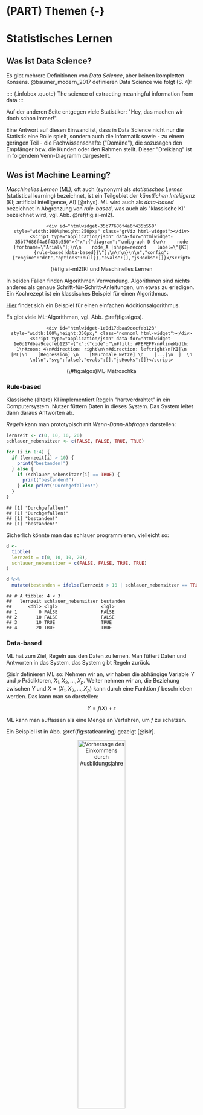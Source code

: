 # (PART) Themen {-}

# Statistisches Lernen 










## Was ist Data Science?


Es gibt mehrere Definitionen von *Data Science*, aber keinen kompletten Konsens.
@baumer_modern_2017 definieren Data Science wie folgt (S. 4):


:::: {.infobox .quote}
The science of extracting meaningful information from data
:::

Auf der anderen Seite entgegen viele Statistiker: "Hey, das machen wir doch schon immer!".


Eine Antwort auf diesen Einwand ist, dass in Data Science nicht nur die Statistik eine Rolle spielt, sondern auch die Informatik sowie - zu einem geringen Teil - die Fachwissenschafte ("Domäne"), die sozusagen den Empfänger bzw. die Kunden oder den Rahmen stellt.
Dieser "Dreiklang" ist in folgendem Venn-Diagramm dargestellt.





<script type="module" src="https://unpkg.com/venny?module"></script>

<venn-diagram>
  <venn-set name="A" label="Statistik"></venn-set>
  <venn-set name="B" label="Informatik"></venn-set>
  <venn-set name="C" label="Domäne" size = "5"></venn-set>
  <venn-n sets="A B C">
</venn-diagram>




## Was ist Machine Learning?

*Maschinelles Lernen* (ML), oft auch (synonym) als *statistisches Lernen* (statistical learning) bezeichnet, ist ein Teilgebiet der *künstlichen Intelligenz* (KI; artificial intelligence, AI) [@rhys]. ML wird auch als *data-based* bezeichnet in Abgrenzung von *rule-based*, was auch als "klassische KI" bezeichnet wird, vgl. Abb. \@ref(fig:ai-ml2).





<div class="figure" style="text-align: center">

```{=html}
<div id="htmlwidget-35b77686f4a6f435b550" style="width:100%;height:250px;" class="grViz html-widget"></div>
<script type="application/json" data-for="htmlwidget-35b77686f4a6f435b550">{"x":{"diagram":"\ndigraph D {\n\n    node [fontname=\"Arial\"];\n\n    node_A [shape=record    label=\"{KI|{rule-based|data-based}}\"];\n\n\n}\n\n","config":{"engine":"dot","options":null}},"evals":[],"jsHooks":[]}</script>
```

<p class="caption">(\#fig:ai-ml2)KI und Maschinelles Lernen</p>
</div>


In beiden Fällen finden Algorithmen Verwendung.
Algorithmen sind nichts anderes als genaue Schritt-für-Schritt-Anleitungen, um etwas zu erledigen.
Ein Kochrezept ist ein klassisches Beispiel für einen Algorithmus.

[Hier](https://www.c-programming-simple-steps.com/images/xsum-two-numbers-h.png.pagespeed.ic.AM9WYFPgEo.webp) findet sich ein Beispiel für einen einfachen Additionsalgorithmus.



Es gibt viele ML-Algorithmen, vgl. Abb. \@ref(fig:algos).

<div class="figure" style="text-align: center">

```{=html}
<div id="htmlwidget-1e0d17dbaa9cecfeb123" style="width:100%;height:350px;" class="nomnoml html-widget"></div>
<script type="application/json" data-for="htmlwidget-1e0d17dbaa9cecfeb123">{"x":{"code":"\n#fill: #FEFEFF\n#lineWidth: 1\n#zoom: 4\n#direction: right\n\n#direction: leftright\n[KI|\n  [ML|\n    [Regression] \n    [Neuronale Netze] \n    [...]\n  ]  \n  \n]\n","svg":false},"evals":[],"jsHooks":[]}</script>
```

<p class="caption">(\#fig:algos)ML-Matroschka</p>
</div>




### Rule-based

Klassische (ältere) KI implementiert Regeln "hartverdrahtet" in ein Computersystem. 
Nutzer füttern Daten in dieses System. Das System leitet dann daraus Antworten ab.

*Regeln* kann man prototypisch mit *Wenn-Dann-Abfragen* darstellen:



```r
lernzeit <- c(0, 10, 10, 20)
schlauer_nebensitzer <- c(FALSE, FALSE, TRUE, TRUE)

for (i in 1:4) {
  if (lernzeit[i] > 10) {
    print("bestanden!")
  } else {
    if (schlauer_nebensitzer[i] == TRUE) {
      print("bestanden!")
    } else print("Durchgefallen!")
  }
}
```

```
## [1] "Durchgefallen!"
## [1] "Durchgefallen!"
## [1] "bestanden!"
## [1] "bestanden!"
```


Sicherlich könnte man das schlauer programmieren, vielleicht so:


```r
d <- 
  tibble(
  lernzeit = c(0, 10, 10, 20),
  schlauer_nebensitzer = c(FALSE, FALSE, TRUE, TRUE)
)

d %>% 
  mutate(bestanden = ifelse(lernzeit > 10 | schlauer_nebensitzer == TRUE, TRUE, FALSE))
```

```
## # A tibble: 4 × 3
##   lernzeit schlauer_nebensitzer bestanden
##      <dbl> <lgl>                <lgl>    
## 1        0 FALSE                FALSE    
## 2       10 FALSE                FALSE    
## 3       10 TRUE                 TRUE     
## 4       20 TRUE                 TRUE
```



### Data-based

ML hat zum Ziel, Regeln aus den Daten zu lernen. Man füttert Daten und Antworten in das System, das System gibt Regeln zurück.



@islr definieren ML so:
Nehmen wir an, wir haben die abhängige Variable $Y$ und $p$ Prädiktoren, $X_1,X_2, \ldots, X_p$.
Weiter nehmen wir an, die Beziehung zwischen $Y$ und $X = (X_1, X_2, \ldots, X_p)$ kann durch eine Funktion $f$ beschrieben werden.
Das kann man so darstellen:

$$Y = f(X) + \epsilon$$

ML kann man auffassen als eine Menge an Verfahren, um $f$ zu schätzen.

Ein Beispiel ist in Abb. \@ref(fig:statlearning) gezeigt [@islr].

<div class="figure" style="text-align: center">
<img src="img/2-2.png" alt="Vorhersage des Einkommens durch Ausbildungsjahre" width="50%" />
<p class="caption">(\#fig:statlearning)Vorhersage des Einkommens durch Ausbildungsjahre</p>
</div>


Natürlich kann $X$ mehr als eine Variable beinhalten, vgl. Abb. \@ref(fig:sl2) [@islr].


<div class="figure" style="text-align: center">
<img src="img/2-3.png" alt="Vorhersage des Einkommens als Funktion von Ausbildungsjahren und Dienstjahren" width="100%" />
<p class="caption">(\#fig:sl2)Vorhersage des Einkommens als Funktion von Ausbildungsjahren und Dienstjahren</p>
</div>


<!-- ```{nomnoml, echo = FALSE} -->
<!-- #direction: leftright -->
<!-- #fontSize: 8 -->
<!-- #arrowSize: 1 -->
<!-- #bendSize: 0.3 -->
<!-- #edges: rounded -->
<!-- #stroke: #123456 -->

<!--   [rule-based| -->
<!--   [Daten] -> [Antworten] -->
<!--   [Regeln] -> [Antworten] -->
<!-- ] -->
<!--   [data-based| -->
<!--   [Daten] -> [Regeln] -->
<!--   [Antworten] -> [Regeln] -->
<!-- ] -->
<!-- ``` -->


Anders gesagt: traditionelle KI-Systeme werden mit Daten und Regeln gefüttert und liefern Antworten.
ML-Systeme werden mit Daten und Antworten gefüttert und liefern Regeln zurück, vgl. Abb. \@ref(fig:ki-ml2).


<div class="figure" style="text-align: center">

```{=html}
<div id="htmlwidget-6222905c73ee71e2e2cf" style="width:100%;height:450px;" class="nomnoml html-widget"></div>
<script type="application/json" data-for="htmlwidget-6222905c73ee71e2e2cf">{"x":{"code":"\n#fill: #FEFEFF\n#lineWidth: 1\n#zoom: 4\n#direction: right\n\n#direction: leftright\n  [rule-based|\n  [Daten] -> [Antworten]\n  [Regeln] -> [Antworten]\n]\n  [data-based|\n  [Daten] -> [Regeln]\n  [Antworten] -> [Regeln]\n]  \n  ","svg":false},"evals":[],"jsHooks":[]}</script>
```

<p class="caption">(\#fig:ki-ml2)Vergleich von klassischer KI und ML</p>
</div>




## Modell vs. Algorithmus


### Modell 

Ein Modell, s. Abb. \@ref(fig:vw) [@spurzem_vw_2017]!


<div class="figure" style="text-align: center">
<img src="img/vw_modell.JPG" alt="Ein Modell-Auto" width="33%" />
<p class="caption">(\#fig:vw)Ein Modell-Auto</p>
</div>


Wie man sieht, ist ein Modell eine vereinfachte Repräsentation eines Gegenstands.

Der Gegenstand definiert (gestaltet) das Modell. Das Modell ist eine Vereinfachung des Gegenstands, vgl. Abb. \@ref(fig:modell).

<div class="figure" style="text-align: center">
<img src="img/modell-crop.png" alt="Gegenstand und Modell" width="100%" />
<p class="caption">(\#fig:modell)Gegenstand und Modell</p>
</div>


Im maschinellen Lernen meint ein Modell, praktisch gesehen, die Regeln,
die aus den Daten gelernt wurden.


### Beispiel für einen ML-Algorithmus

Unter einem ML-Algorithmus versteht man das (mathematische oder statistische) Verfahren,
anhand dessen die Beziehung zwischen $X$ und $Y$ "gelernt" wird. Bei @rhys (S. 9) findet sich dazu ein Beispiel, das kurz zusammengefasst etwa so lautet:


*Beispiel eines Regressionsalgorithmus*

1. Setze Gerade in die Daten mit $b_0 = \hat{y}, b_1 = 0$
2. Berechne $MSS = \sum (y_i - \hat{y_i})^2$
3. "Drehe" die Gerade ein bisschen, d.h. erhöhe $b_1^{neu} = b_1^{alt} + 0.1$
4. Wiederhole 2-3 solange, bis $MSS < \text{Zielwert}$


Diesen Algorithmus kann man "von Hand" z.B. mit [dieser App](https://shinyapps.org/showapp.php?app=https://shiny.psy.lmu.de/felix/lmfit&by=Felix%20Sch%C3%B6nbrodt&title=Find-a-fit!&shorttitle=Find-a-fit!) durchspielen.


## Taxonomie

Methoden des maschinellen Lernens lassen sich verschiedentlich gliedern.
Eine typische Gliederung unterscheidet in *supervidierte* (geleitete) und *nicht-supervidierte* (ungeleitete) Algorithmen, s. Abb. \@ref(fig:taxonomie).


<div class="figure" style="text-align: center">

```{=html}
<div id="htmlwidget-12939d8dcd2fc834de89" style="width:100%;height:250px;" class="DiagrammeR html-widget"></div>
<script type="application/json" data-for="htmlwidget-12939d8dcd2fc834de89">{"x":{"diagram":"\ngraph LR\n  ML[Maschinelles Lernen]\n  SL[Supervidiertes Lernen]\n  NSL[Nicht-supervidiertes Lernen]\n  Re[Regression]\n  Class[Klassifikation]\n  DimRed[Dimensionsreduktion]\n  Clust[Clustering]\n  ML --> SL\n  ML --> NSL\n  SL --> Re\n  SL --> Class\n  NSL --> DimRed\n  NSL --> Clust\n"},"evals":[],"jsHooks":[]}</script>
```

<p class="caption">(\#fig:taxonomie)Taxonomie der Arten des maschinellen Lernens</p>
</div>



### Geleitetes Lernen

Die zwei Phasen des geleiteten Lernens sind in Abb. \@ref(fig:supervid) dargestellt.

<div class="figure" style="text-align: center">

```{=html}
<div id="htmlwidget-57f87d3e4ac26395dd55" style="width:100%;height:550px;" class="nomnoml html-widget"></div>
<script type="application/json" data-for="htmlwidget-57f87d3e4ac26395dd55">{"x":{"code":"\n#fill: #FEFEFF\n#lineWidth: 1\n#zoom: 4\n#direction: right\n\n\n\n[Lernphase|\n[Daten mit Antwort] -> [Geleiteter Algorithmus]\n[Geleiteter Algorithmus] -> [Modell]\n]\n\n[Vorhersagephase|\n[Neue Daten, ohne Antwort] -> [Modell]\n[Modell] -> [Antworten]\n]\n\n","svg":false},"evals":[],"jsHooks":[]}</script>
```

<p class="caption">(\#fig:supervid)Geleitetes Lernen geschieht in zwei Phasen</p>
</div>


#### Regression: Numerische Vorhersage


<img src="chunk-img/unnamed-chunk-4-1.png" width="100%" style="display: block; margin: auto;" />


Die Modellgüte eines numerischen Vorhersagemodells wird oft mit (einem der) folgenden *Gütekoeffizienten* gemessen:

- Mean Squared Error (Mittlerer Quadratfehler):

$$MSE := \frac{1}{n} \sum (y_i - \hat{y}_i)^2$$


- Mean Absolute Error (Mittlerer Absolutfehler):

$$MAE :=  \frac{1}{n} \sum |(y_i - \hat{y}_i)|$$


:::: {.infobox .caution}
Wir sind nicht adaran interessiert die Vorhersagegenauigkeit in den bekannten Daten einzuschätzen, sondern im Hinblick auf neue Daten, die in der Lernphase dem Modell nicht bekannt waren.
:::


#### Klassifikation: Nominale Vorhersage



<img src="img/aktien-plot-1.png" width="100%" style="display: block; margin: auto;" />



Die Modellgüte eines numerischen Vorhersagemodells wird oft mit folgendem *Gütekoeffizienten* gemessen:

- Mittlerer Klassifikationfehler $e$:

$$e := \frac{1}{n} I(y_i \ne \hat{y}_i) $$

Dabei ist $I$ eine Indikatorfunktion, die `1` zurückliefert, 
wenn tatsächlicher Wert und vorhergesagter Wert identisch sind.

### Ungeleitetes Lernen

Die zwei Phasen des ungeleiteten Lernens sind in Abb. \@ref(fig:unsuper) dargestellt.


<div class="figure" style="text-align: center">

```{=html}
<div id="htmlwidget-ebe5784af9c2cce09953" style="width:100%;height:450px;" class="nomnoml html-widget"></div>
<script type="application/json" data-for="htmlwidget-ebe5784af9c2cce09953">{"x":{"code":"\n#fill: #FEFEFF\n#lineWidth: 1\n#zoom: 4\n#direction: right\n\n\n\n[Lernphase|\n[Daten ohne Antwort] -> [Ungeleiteter Algorithmus]\n[Ungeleiteter Algorithmus] -> [Modell]\n]\n\n[Vorhersagephase|\n[Neue Daten, ohne Antwort] -> [Modell]\n[Modell] -> [Zuordnung zu den Regeln des Modells]\n]\n\n","svg":false},"evals":[],"jsHooks":[]}</script>
```

<p class="caption">(\#fig:unsuper)Die zwei Phasen des ungeleiteten Lernens</p>
</div>


Ungeleitetes Lernen kann man wiederum in zwei Arten unterteilen, vgl. Abb. \@ref(fig:ungel):

1. Fallreduzierendes Modellieren (Clustering)
2. Dimensionsreduzierendes Modellieren (z.B. Faktorenanalyse)

<div class="figure" style="text-align: center">
<img src="img/ungeleitetes_Modellieren_crop.png" alt="Zwei Arten von ungeleitetem Modellieren" width="100%" />
<p class="caption">(\#fig:ungel)Zwei Arten von ungeleitetem Modellieren</p>
</div>




## Ziele des ML

Man kann vier Ziele des ML unterscheiden, s. Abb. \@ref(fig:ziele).

<div class="figure" style="text-align: center">

```{=html}
<div id="htmlwidget-532f19bdc9d6552078b6" style="width:100%;height:350px;" class="DiagrammeR html-widget"></div>
<script type="application/json" data-for="htmlwidget-532f19bdc9d6552078b6">{"x":{"diagram":"\ngraph TD\n  ML[Maschinelles Lernen]\n  V[Vorhersage]\n  E[Erklärung/kausal]\n  B[Beschreibung]\n  DimRed[Dimensionsreduktion]\n  ML --> V\n  ML --> E\n  ML --> B\n  ML --> DimRed\n"},"evals":[],"jsHooks":[]}</script>
```

<p class="caption">(\#fig:ziele)Ziele des maschinellen Lernens</p>
</div>

*Vorhersage* bezieht sich auf die Schätzung der Werte von Zielvariablen (sowie die damit verbundene Unsicherheit).
*Erklärung* meint die kausale Analyse von Zusammenhängen.
*Beschreibung* ist praktisch gleichzusetzen mit der Verwendung von deskriptiven Statistiken.
*Dimensionsreduktion* ist ein Oberbegriff für Verfahren, die die Anzahl der Variablen (Spalten) oder der Beobachtungen (Zeilen) verringert.s


Wie "gut" ein Modell ist, quantifiziert man in verschiedenen Kennzahlen; man spricht von Modellgüte oder *model fit*. 
Je schlechter die Modellgüte, desto höher der *Modellfehler*, vgl. Abb. \@ref(fig:resid).

<div class="figure" style="text-align: center">
<img src="img/resids-plot-1.png" alt="Wenig (links) vs. viel (rechts) Vorhersagefehler" width="100%" />
<p class="caption">(\#fig:resid)Wenig (links) vs. viel (rechts) Vorhersagefehler</p>
</div>





Die Modellgüte eines Modells ist nur relevant für *neue Beobachtungen*,
an denen das Modell nicht trainiert wurde.





## Über- vs. Unteranpassung

*Overfitting*: Ein Modell sagt die Trainingsdaten zu genau vorher - es nimmt Rauschen als "bare Münze", also fälschlich als Signal. Solche Modelle haben zu viel *Varianz* in ihren Vorhersagen.

*Underfitting*: Ein Modell ist zu simpel (ungenau, grobkörnig) - es unterschlägt Nuancen des tatsächlichen Musters. Solche Modelle haben zu viel *Verzerrung* (Bias) in ihren Vorhersagen.

Welches der folgenden Modelle (B,C,D) passt am besten zu den Daten (A), s. Abb. \@ref(fig:overunder), vgl. [@modar], Kap. 15.

<div class="figure" style="text-align: center">
<img src="img/overfitting-4-plots-1.png" alt="Over- vs. Underfitting" width="100%" />
<p class="caption">(\#fig:overunder)Over- vs. Underfitting</p>
</div>


Welches Modell wird wohl neue Daten am besten vorhersagen? Was meinen Sie?

Modell D zeigt sehr gute Beschreibung ("Retrodiktion") der Werte, anhand derer das Modell trainiert wurde ("Trainingsstichprobe").
Wird es aber "ehrlich" getestet, d.h. anhand neuer Daten ("Test-Stichprobe"),
wird es vermutlich *nicht* so gut abschneiden.


Es gilt, ein Modell mit "mittlerer" Komplexität zu finden, um Über- und Unteranpassung in Grenzen zu halten.
Leider ist es nicht möglich, vorab zu sagen, was der richtige, "mittlere" Wert an Komplexität eines Modells ist, vgl. Abb. \@ref(fig:overfitting) aus [@modar].


<div class="figure" style="text-align: center">
<img src="img/overfitting-crop.png" alt="Mittlere Modellkomplexität führt zur besten Vorhersagegüte" width="100%" />
<p class="caption">(\#fig:overfitting)Mittlere Modellkomplexität führt zur besten Vorhersagegüte</p>
</div>




## No free lunch

<a href="https://imgflip.com/i/687izk"><img src="https://i.imgflip.com/687izk.jpg" height="400" title="made at imgflip.com"/></a><div><a href="https://imgflip.com/memegenerator">from Imgflip Meme Generator</a></div>


Wenn $f$ (die Beziehung zwischen $Y$ und $X$, auch *datengenerierender Prozess* genannt) linear oder fast linear ist,
dann wird ein lineare Modell gute Vorhersagen liefern, vgl. Abb. \@ref(fig:2-10) aus @islr, dort zeigt die schwarze Linie den "wahren Zusammenhang", also $f$ an. In orange sieht man ein lineares Modell, in grün ein hoch komplexes Modell,
das sich in einer "wackligen" Funktion - also mit hoher Varianz - 
niederschlägt. Das grüne Modell könnte z.B. ein Polynom-Modell hohen Grades sein, z. B. 
$y = b_0 + b_1 x^{10} + b_2 x^9 + \ldots + b_11 x^1 + \epsilon$. 
Das lineare Modell hat hingegen wenig Varianz und in diesem Fall wenig Bias.
Daher ist es für dieses $f$ gut passend.
Die grüne Funktion zeigt dagegen Überanpassung (overfitting), 
also viel Modellfehler (für eine Test-Stichprobe).


:::: {.infobox .caution}
Die grüne Funktion in  Abb. \@ref(fig:2-10) wird neue, beim Modelltraining unbekannte Beobachtungen ($y_0$) vergleichsweise schlecht vorhersagen. In Abb. \@ref(fig:2-11)  ist es umgekehrt.
:::

<div class="figure" style="text-align: center">
<img src="img/2-10.png" alt="Ein lineare Funktion verlangt ein lineares Modell; ein nichtlineares Modell wird in einem höheren Vorhersagefehler (bei neuen Daten!) resultieren." width="100%" />
<p class="caption">(\#fig:2-10)Ein lineare Funktion verlangt ein lineares Modell; ein nichtlineares Modell wird in einem höheren Vorhersagefehler (bei neuen Daten!) resultieren.</p>
</div>


Betrachten wir im Gegensatz dazu  Abb. \@ref(fig:2-11) aus @islr, die (in schwarz) eine hochgradig *nichtlineare* Funktion $f$ zeigt.
Entsprechend wird das lineare Modell (orange) nur schlechte Vorhersagen erreichen - es hat zu viel Bias, da zu simpel. 
Ein lineares Modell wird der Komplexität von $f$ nicht gerecht,
Unteranpassung (underfitting) liegt vor.


<div class="figure" style="text-align: center">
<img src="img/2-11.png" alt="Eine nichtlineare Funktion (schwarz) verlangt eine nichtlineares Modell. Ein lineares Modell (orange) ist unterangepasst und hat eine schlechte Vorhersageleistung." width="100%" />
<p class="caption">(\#fig:2-11)Eine nichtlineare Funktion (schwarz) verlangt eine nichtlineares Modell. Ein lineares Modell (orange) ist unterangepasst und hat eine schlechte Vorhersageleistung.</p>
</div>



## Bias-Varianz-Abwägung

Der Gesamtfehler $E$ des Modells ist die Summe dreier Terme:

$$E = (y - \hat{y}) = \text{Bias} + \text{Varianz} + \epsilon$$

Dabei meint $\epsilon$ den *nicht reduzierbaren Fehler*, z.B. weil dem Modell Informationen fehlen. So kann man etwa auf der Motivation von Studentis keine perfekte Vorhersage ihrer Noten erreichen (lehrt die Erfahrung).

Bias und Varianz sind Kontrahenten: Ein Modell, das wenig Bias hat, neigt tendenziell zu wenig Varianz und umgekehrt, vgl. Abb. \@ref(fig:bias-var) aus @modar.


<div class="figure" style="text-align: center">
<img src="img/plot-bias-variance-1.png" alt="Abwängung von Bias vs. Varianz" width="100%" />
<p class="caption">(\#fig:bias-var)Abwängung von Bias vs. Varianz</p>
</div>





<!-- ## Aufgaben -->


## Aufgaben 

- [Machen Sie sich mit 'Kaggle' vertraut](https://www.kaggle.com/)
- [Bearbeiten Sie die Fallstudie 'TitaRnic' auf Kaggle](https://www.kaggle.com/code/headsortails/tidy-titarnic/report)




<!-- ## Vertiefung -->




## Vertiefung 

- [Verdienst einer deutschen Data Scientistin](https://www.zeit.de/arbeit/2020-10/data-scientist-gehalt-geldanlage-programmieren-kontoauszug)
- [Weitere Fallstudie zum Thema Regression auf Kaggle](https://www.kaggle.com/micahshull/r-bike-sharing-linear-regression)
- [Crashkurs Data Science (Coursera, Johns Hopkins University) mit 'Star-Dozenten'](https://www.coursera.org/learn/data-science-course)
- [Arbeiten Sie diese Regressionsfallstudie (zum Thema Gehalt) auf Kaggle auf](https://www.kaggle.com/pranjalpandey12/performing-simple-linear-regression-in-r)
- [Werfen Sie einen Blick in diese Fallstudie auf Kaggle zum Thema Hauspreise](https://www.kaggle.com/lazaro97/data-preprocessing-and-linear-regression-with-r)
- [Wiederholen Sie unser Vorgehen in der Fallstudie zu den Flugverspätungen](https://data-se.netlify.app/2021/03/10/fallstudie-modellierung-von-flugversp%C3%A4tungen/)

